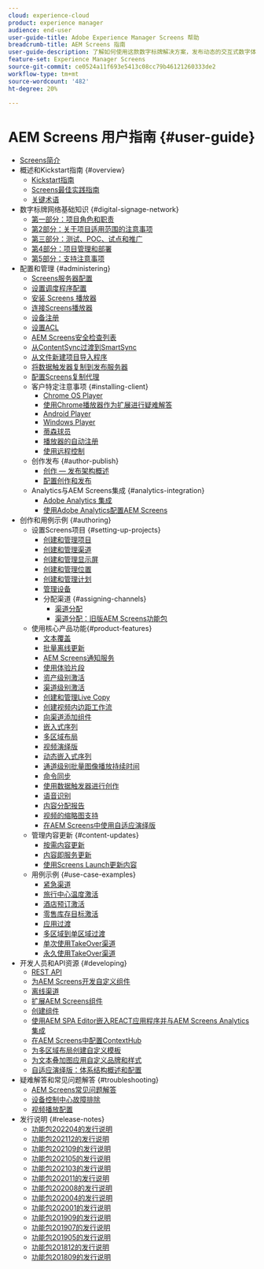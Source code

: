 ```yaml
---
cloud: experience-cloud
product: experience manager
audience: end-user
user-guide-title: Adobe Experience Manager Screens 帮助
breadcrumb-title: AEM Screens 指南
user-guide-description: 了解如何使用这款数字标牌解决方案，发布动态的交互式数字体验与交互内容。
feature-set: Experience Manager Screens
source-git-commit: ce0524a11f693e5413c08cc79b46121260333de2
workflow-type: tm+mt
source-wordcount: '482'
ht-degree: 20%

---
```



# AEM Screens 用户指南 {#user-guide}

+ [Screens简介](aem-screens-introduction.md)
+ 概述和Kickstart指南 {#overview}
   + [Kickstart指南](kickstart-for-aem-screens.md)
   + [Screens最佳实践指南](https://experienceleague.adobe.com/docs/experience-manager-screens/using/about-guide.html)
   + [关键术语](screens-glossary.md)
+ 数字标牌网络基础知识 {#digital-signage-network}
   + [第一部分：项目角色和职责](project-roles-responsibilities.md)
   + [第2部分：关于项目适用范围的注意事项](project-considerations.md)
   + [第三部分：测试、POC、试点和推广](testing-pocs-pilots-rollouts.md)
   + [第4部分：项目管理和部署](project-management-and-deployment.md)
   + [第5部分：支持注意事项](support-considerations.md)
+ 配置和管理 {#administering}
   + [Screens服务器配置](configuring-screens-introduction.md)
   + [设置调度程序配置](dispatcher-configurations-aem-screens.md)
   + [安装 Screens 播放器](installing-screens-player.md)
   + [连接Screens播放器](working-with-screens-player.md)
   + [设备注册](device-registration.md)
   + [设置ACL](setting-up-acls.md)
   + [AEM Screens安全检查列表](security-checklist.md)
   + [从ContentSync过渡到SmartSync](smartsync.md)
   + [从文件新建项目导入程序](project-importer.md)
   + [将数据触发器复制到发布服务器](replicating-data-triggers.md)
   + [配置Screens复制代理](configure-screens-replication.md)
   + 客户特定注意事项 {#installing-client}
      + [Chrome OS Player](implementing-chrome-os-player.md)
      + [使用Chrome播放器作为扩展进行疑难解答](using-chrome-player-as-an-extension.md)
      + [Android Player](implementing-android-player.md)
      + [Windows Player](implementing-windows-player.md)
      + [蒂森球员](tizen-player.md)
      + [播放器的自动注册](auto-registration-players.md)
      + [使用远程控制](implementing-remote-control.md)
   + 创作发布 {#author-publish}
      + [创作 — 发布架构概述](author-publish-architecture-overview.md)
      + [配置创作和发布](author-and-publish.md)
   + Analytics与AEM Screens集成 {#analytics-integration}
      + [Adobe Analytics 集成](adobe-analytics-integration-aem-screens.md)
      + [使用Adobe Analytics配置AEM Screens](configuring-adobe-analytics-aem-screens.md)
+ 创作和用例示例 {#authoring}
   + 设置Screens项目 {#setting-up-projects}
      + [创建和管理项目](creating-a-screens-project.md)
      + [创建和管理渠道](managing-channels.md)
      + [创建和管理显示屏](managing-displays.md)
      + [创建和管理位置](managing-locations.md)
      + [创建和管理计划](managing-schedules.md)
      + [管理设备](managing-devices.md)
      + 分配渠道 {#assigning-channels}
         + [渠道分配](channel-assignment-latest-fp.md)
         + [渠道分配：旧版AEM Screens功能包](channel-assignment.md)
   + 使用核心产品功能{#product-features}
      + [文本覆盖](text-overlay.md)
      + [批量离线更新](bulk-offline-update.md)
      + [AEM Screens通知服务](screens-notifications-service.md)
      + [使用体验片段](experience-fragments-in-screens.md)
      + [资产级别激活](asset-level-scheduling.md)
      + [渠道级别激活](channel-level-activation.md)
      + [创建和管理Live Copy](managing-livecopy.md)
      + [创建视频内边距工作流](creating-a-video-padding-workflow.md)
      + [向渠道添加组件](adding-components-to-a-channel.md)
      + [嵌入式序列](embedded-sequences.md)
      + [多区域布局](multi-zone-layout-aem-screens.md)
      + [视频演绎版](generating-renditions.md)
      + [动态嵌入式序列](dynamic-embedded-sequences.md)
      + [通道级别批量图像播放持续时间](channel-level-image-playback.md)
      + [命令同步](using-command-sync.md)
      + [使用数据触发器进行创作](authoring-data-triggers.md)
      + [语音识别](voice-recognition.md)
      + [内容分配报告](content-assignment-report.md)
      + [视频的缩略图支持](thumbnail-support.md)
      + [在AEM Screens中使用自适应演绎版](using-adaptive-renditions.md)
   + 管理内容更新 {#content-updates}
      + [按需内容更新](on-demand-content.md)
      + [内容即服务更新](content-update-as-a-service.md)
      + [使用Screens Launch更新内容](launches.md)
   + 用例示例 {#use-case-examples}
      + [紧急渠道](emergency-channel.md)
      + [旅行中心温度激活](local-temperature-activation.md)
      + [酒店预订激活](hospitality-reservation-activation.md)
      + [零售库存目标激活](retail-inventory-activation.md)
      + [应用过渡](applying-transitions.md)
      + [多区域到单区域过渡](multizone-to-singlezone.md)
      + [单次使用TakeOver渠道](single-use-takeover-channel.md)
      + [永久使用TakeOver渠道](perpetual-takeover-channel.md)
+ 开发人员和API资源 {#developing}
   + [REST API](rest-api.md)
   + [为AEM Screens开发自定义组件](developing-custom-component-tutorial-develop.md)
   + [离线渠道](offline-channels.md)
   + [扩展AEM Screens组件](extending-component-tutorial-develop.md)
   + [创建组件](creating-components.md)
   + [使用AEM SPA Editor嵌入REACT应用程序并与AEM Screens Analytics集成](embedding-react-app.md)
   + [在AEM Screens中配置ContextHub](configuring-context-hub.md)
   + [为多区域布局创建自定义模板](creating-custom-templates-multizone-layouts.md)
   + [为文本叠加图应用自定义品牌和样式](custom-branding-text-overlays.md)
   + [自适应演绎版：体系结构概述和配置](/help/user-guide/adaptive-renditions.md)
+ 疑难解答和常见问题解答 {#troubleshooting}
   + [AEM Screens常见问题解答](aem-screens-faqs.md)
   + [设备控制中心故障排除](monitoring-screens.md)
   + [视频播放配置](troubleshoot-videos.md)
+ 发行说明 {#release-notes}
   + [功能包202204的发行说明](release-notes-fp-202204.md)
   + [功能包202112的发行说明](release-notes-fp-202112.md)
   + [功能包202109的发行说明](release-notes-fp-202109.md)
   + [功能包202105的发行说明](release-notes-fp-202105.md)
   + [功能包202103的发行说明](release-notes-fp-202103.md)
   + [功能包202011的发行说明](release-notes-fp-202011.md)
   + [功能包202008的发行说明](release-notes-fp-202008.md)
   + [功能包202004的发行说明](release-notes-fp-202004.md)
   + [功能包202001的发行说明](release-notes-fp-202001.md)
   + [功能包201909的发行说明](release-notes-fp-201909.md)
   + [功能包201907的发行说明](release-notes-fp-201907.md)
   + [功能包201905的发行说明](screens-release-notes-fp-201905.md)
   + [功能包201812的发行说明](release-notes-fp-201812.md)
   + [功能包201809的发行说明](screens-release-notes.md)
